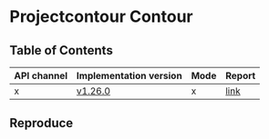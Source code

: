 # Projectcontour Contour

## Table of Contents

|API channel|Implementation version|Mode|Report|
|-----------|----------------------|----|------|
|x|[v1.26.0](https://github.com/projectcontour/contour/releases/tag/v1.26.0)|x|[link](./v1.26.0-report.yaml)|

## Reproduce
